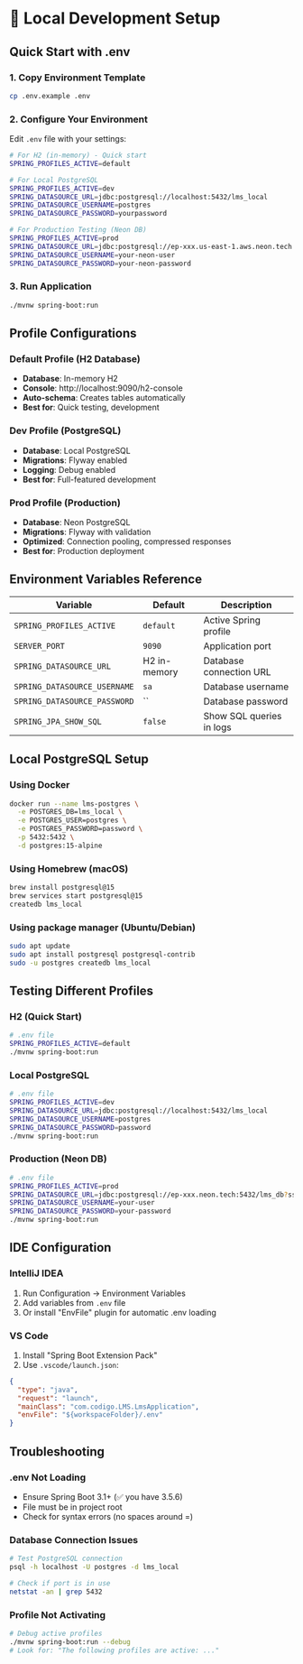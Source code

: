 # 🔧 Local Development Setup

## Quick Start with .env

### 1. Copy Environment Template
```bash
cp .env.example .env
```

### 2. Configure Your Environment
Edit `.env` file with your settings:

```bash
# For H2 (in-memory) - Quick start
SPRING_PROFILES_ACTIVE=default

# For Local PostgreSQL
SPRING_PROFILES_ACTIVE=dev
SPRING_DATASOURCE_URL=jdbc:postgresql://localhost:5432/lms_local
SPRING_DATASOURCE_USERNAME=postgres
SPRING_DATASOURCE_PASSWORD=yourpassword

# For Production Testing (Neon DB)
SPRING_PROFILES_ACTIVE=prod
SPRING_DATASOURCE_URL=jdbc:postgresql://ep-xxx.us-east-1.aws.neon.tech:5432/lms_db?sslmode=require
SPRING_DATASOURCE_USERNAME=your-neon-user
SPRING_DATASOURCE_PASSWORD=your-neon-password
```

### 3. Run Application
```bash
./mvnw spring-boot:run
```

## Profile Configurations

### Default Profile (H2 Database)
- **Database**: In-memory H2
- **Console**: http://localhost:9090/h2-console
- **Auto-schema**: Creates tables automatically
- **Best for**: Quick testing, development

### Dev Profile (PostgreSQL)
- **Database**: Local PostgreSQL
- **Migrations**: Flyway enabled
- **Logging**: Debug enabled
- **Best for**: Full-featured development

### Prod Profile (Production)
- **Database**: Neon PostgreSQL
- **Migrations**: Flyway with validation
- **Optimized**: Connection pooling, compressed responses
- **Best for**: Production deployment

## Environment Variables Reference

| Variable | Default | Description |
|----------|---------|-------------|
| `SPRING_PROFILES_ACTIVE` | `default` | Active Spring profile |
| `SERVER_PORT` | `9090` | Application port |
| `SPRING_DATASOURCE_URL` | H2 in-memory | Database connection URL |
| `SPRING_DATASOURCE_USERNAME` | `sa` | Database username |
| `SPRING_DATASOURCE_PASSWORD` | `` | Database password |
| `SPRING_JPA_SHOW_SQL` | `false` | Show SQL queries in logs |

## Local PostgreSQL Setup

### Using Docker
```bash
docker run --name lms-postgres \
  -e POSTGRES_DB=lms_local \
  -e POSTGRES_USER=postgres \
  -e POSTGRES_PASSWORD=password \
  -p 5432:5432 \
  -d postgres:15-alpine
```

### Using Homebrew (macOS)
```bash
brew install postgresql@15
brew services start postgresql@15
createdb lms_local
```

### Using package manager (Ubuntu/Debian)
```bash
sudo apt update
sudo apt install postgresql postgresql-contrib
sudo -u postgres createdb lms_local
```

## Testing Different Profiles

### H2 (Quick Start)
```bash
# .env file
SPRING_PROFILES_ACTIVE=default
./mvnw spring-boot:run
```

### Local PostgreSQL
```bash
# .env file
SPRING_PROFILES_ACTIVE=dev
SPRING_DATASOURCE_URL=jdbc:postgresql://localhost:5432/lms_local
SPRING_DATASOURCE_USERNAME=postgres
SPRING_DATASOURCE_PASSWORD=password
./mvnw spring-boot:run
```

### Production (Neon DB)
```bash
# .env file
SPRING_PROFILES_ACTIVE=prod
SPRING_DATASOURCE_URL=jdbc:postgresql://ep-xxx.neon.tech:5432/lms_db?sslmode=require
SPRING_DATASOURCE_USERNAME=your-user
SPRING_DATASOURCE_PASSWORD=your-password
./mvnw spring-boot:run
```

## IDE Configuration

### IntelliJ IDEA
1. Run Configuration → Environment Variables
2. Add variables from `.env` file
3. Or install "EnvFile" plugin for automatic .env loading

### VS Code
1. Install "Spring Boot Extension Pack"
2. Use `.vscode/launch.json`:
```json
{
  "type": "java",
  "request": "launch",
  "mainClass": "com.codigo.LMS.LmsApplication",
  "envFile": "${workspaceFolder}/.env"
}
```

## Troubleshooting

### .env Not Loading
- Ensure Spring Boot 3.1+ (✅ you have 3.5.6)
- File must be in project root
- Check for syntax errors (no spaces around =)

### Database Connection Issues
```bash
# Test PostgreSQL connection
psql -h localhost -U postgres -d lms_local

# Check if port is in use
netstat -an | grep 5432
```

### Profile Not Activating
```bash
# Debug active profiles
./mvnw spring-boot:run --debug
# Look for: "The following profiles are active: ..."
```